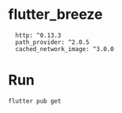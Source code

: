 # flutter_breeze

```
  http: ^0.13.3
  path_provider: ^2.0.5
  cached_network_image: ^3.0.0
```

# Run

```
flutter pub get
```
